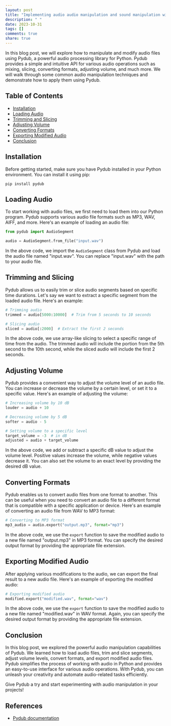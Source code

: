 ```yaml
---
layout: post
title: "Implementing audio audio manipulation and sound manipulation with Pydub"
description: " "
date: 2023-10-31
tags: []
comments: true
share: true
---
```


In this blog post, we will explore how to manipulate and modify audio files using Pydub, a powerful audio processing library for Python. Pydub provides a simple and intuitive API for various audio operations such as mixing, slicing, converting formats, adjusting volume, and much more. We will walk through some common audio manipulation techniques and demonstrate how to apply them using Pydub.

## Table of Contents
- [Installation](#installation)
- [Loading Audio](#loading-audio)
- [Trimming and Slicing](#trimming-and-slicing)
- [Adjusting Volume](#adjusting-volume)
- [Converting Formats](#converting-formats)
- [Exporting Modified Audio](#exporting-modified-audio)
- [Conclusion](#conclusion)

## Installation

Before getting started, make sure you have Pydub installed in your Python environment. You can install it using pip:

```shell
pip install pydub
```

## Loading Audio

To start working with audio files, we first need to load them into our Python program. Pydub supports various audio file formats such as MP3, WAV, AIFF, and more. Here's an example of loading an audio file:

```python
from pydub import AudioSegment

audio = AudioSegment.from_file("input.wav")
```

In the above code, we import the `AudioSegment` class from Pydub and load the audio file named "input.wav". You can replace "input.wav" with the path to your audio file.

## Trimming and Slicing

Pydub allows us to easily trim or slice audio segments based on specific time durations. Let's say we want to extract a specific segment from the loaded audio file. Here's an example:

```python
# Trimming audio
trimmed = audio[5000:10000]  # Trim from 5 seconds to 10 seconds

# Slicing audio
sliced = audio[:2000]  # Extract the first 2 seconds
```

In the above code, we use array-like slicing to select a specific range of time from the audio. The trimmed audio will include the portion from the 5th second to the 10th second, while the sliced audio will include the first 2 seconds.

## Adjusting Volume

Pydub provides a convenient way to adjust the volume level of an audio file. You can increase or decrease the volume by a certain level, or set it to a specific value. Here's an example of adjusting the volume:

```python
# Increasing volume by 10 dB
louder = audio + 10

# Decreasing volume by 5 dB
softer = audio - 5

# Setting volume to a specific level
target_volume = -3  # in dB
adjusted = audio + target_volume
```

In the above code, we add or subtract a specific dB value to adjust the volume level. Positive values increase the volume, while negative values decrease it. You can also set the volume to an exact level by providing the desired dB value.

## Converting Formats

Pydub enables us to convert audio files from one format to another. This can be useful when you need to convert an audio file to a different format that is compatible with a specific application or device. Here's an example of converting an audio file from WAV to MP3 format:

```python
# Converting to MP3 format
mp3_audio = audio.export("output.mp3", format="mp3")
```

In the above code, we use the `export` function to save the modified audio to a new file named "output.mp3" in MP3 format. You can specify the desired output format by providing the appropriate file extension.

## Exporting Modified Audio

After applying various modifications to the audio, we can export the final result to a new audio file. Here's an example of exporting the modified audio:

```python
# Exporting modified audio
modified.export("modified.wav", format="wav")
```

In the above code, we use the `export` function to save the modified audio to a new file named "modified.wav" in WAV format. Again, you can specify the desired output format by providing the appropriate file extension.

## Conclusion

In this blog post, we explored the powerful audio manipulation capabilities of Pydub. We learned how to load audio files, trim and slice segments, adjust volume levels, convert formats, and export modified audio files. Pydub simplifies the process of working with audio in Python and provides an easy-to-use interface for various audio operations. With Pydub, you can unleash your creativity and automate audio-related tasks efficiently.

Give Pydub a try and start experimenting with audio manipulation in your projects!

## References

- [Pydub documentation](https://github.com/jiaaro/pydub)